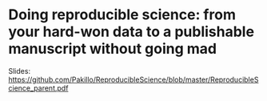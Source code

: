 # Doing reproducible science: from your hard-won data to a publishable manuscript without going mad

Slides: https://github.com/Pakillo/ReproducibleScience/blob/master/ReproducibleScience_parent.pdf
